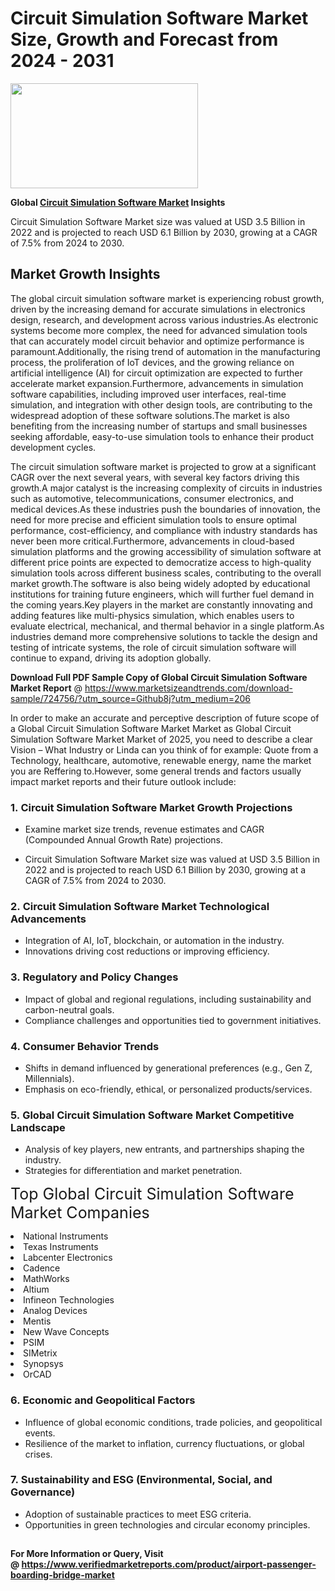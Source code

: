 <H1>Circuit Simulation Software Market Size, Growth and Forecast from 2024 - 2031</H1><img class="aligncenter size-medium wp-image-584254" src="https://thirdeyenews.in/wp-content/uploads/2024/09/Global-Market-Research-300x168.jpeg" alt="" width="300" height="168" /><p><strong>Global&nbsp;<a href="https://www.marketsizeandtrends.com/download-sample/724756/?utm_source=Github8j?utm_medium=206">Circuit Simulation Software Market</a> Insights</strong></p><p>Circuit Simulation Software Market size was valued at USD 3.5 Billion in 2022 and is projected to reach USD 6.1 Billion by 2030, growing at a CAGR of 7.5% from 2024 to 2030.</p><p><h2>Market Growth Insights</h2> <p>The global circuit simulation software market is experiencing robust growth, driven by the increasing demand for accurate simulations in electronics design, research, and development across various industries.As electronic systems become more complex, the need for advanced simulation tools that can accurately model circuit behavior and optimize performance is paramount.Additionally, the rising trend of automation in the manufacturing process, the proliferation of IoT devices, and the growing reliance on artificial intelligence (AI) for circuit optimization are expected to further accelerate market expansion.Furthermore, advancements in simulation software capabilities, including improved user interfaces, real-time simulation, and integration with other design tools, are contributing to the widespread adoption of these software solutions.The market is also benefiting from the increasing number of startups and small businesses seeking affordable, easy-to-use simulation tools to enhance their product development cycles.</p> <p>The circuit simulation software market is projected to grow at a significant CAGR over the next several years, with several key factors driving this growth.A major catalyst is the increasing complexity of circuits in industries such as automotive, telecommunications, consumer electronics, and medical devices.As these industries push the boundaries of innovation, the need for more precise and efficient simulation tools to ensure optimal performance, cost-efficiency, and compliance with industry standards has never been more critical.Furthermore, advancements in cloud-based simulation platforms and the growing accessibility of simulation software at different price points are expected to democratize access to high-quality simulation tools across different business scales, contributing to the overall market growth.The software is also being widely adopted by educational institutions for training future engineers, which will further fuel demand in the coming years.Key players in the market are constantly innovating and adding features like multi-physics simulation, which enables users to evaluate electrical, mechanical, and thermal behavior in a single platform.As industries demand more comprehensive solutions to tackle the design and testing of intricate systems, the role of circuit simulation software will continue to expand, driving its adoption globally.</p> <p><span class=""><strong>Download Full PDF Sample Copy of Global Circuit Simulation Software Market Report</strong> @ <a href="https://www.marketsizeandtrends.com/download-sample/724756/?utm_source=Github8j?utm_medium=206" target="_blank">https://www.marketsizeandtrends.com/download-sample/724756/?utm_source=Github8j?utm_medium=206</a></span></p><p>In order to make an accurate and perceptive description of future scope of a Global&nbsp;Circuit Simulation Software Market Market as Global&nbsp;Circuit Simulation Software Market Market of 2025, you need to describe a clear Vision &ndash; What Industry or Linda can you think of for example: Quote from a Technology, healthcare, automotive, renewable energy, name the market you are Reffering to.However, some general trends and factors usually impact market reports and their future outlook include:</p><h3>1.&nbsp;<strong>Circuit Simulation Software Market Growth Projections</strong></h3><ul><li>Examine market size trends, revenue estimates and CAGR (Compounded Annual Growth Rate) projections.</li><li><p>Circuit Simulation Software Market size was valued at USD 3.5 Billion in 2022 and is projected to reach USD 6.1 Billion by 2030, growing at a CAGR of 7.5% from 2024 to 2030.</p></li></ul><h3>2.&nbsp;<strong>Circuit Simulation Software Market Technological Advancements</strong></h3><ul><li>Integration of AI, IoT, blockchain, or automation in the industry.</li><li>Innovations driving cost reductions or improving efficiency.</li></ul><h3>3.&nbsp;<strong>Regulatory and Policy Changes</strong></h3><ul><li>Impact of global and regional regulations, including sustainability and carbon-neutral goals.</li><li>Compliance challenges and opportunities tied to government initiatives.</li></ul><h3>4.&nbsp;<strong>Consumer Behavior Trends</strong></h3><ul><li>Shifts in demand influenced by generational preferences (e.g., Gen Z, Millennials).</li><li>Emphasis on eco-friendly, ethical, or personalized products/services.</li></ul><h3>5.&nbsp;<strong>Global Circuit Simulation Software Market Competitive Landscape</strong></h3><ul><li>Analysis of key players, new entrants, and partnerships shaping the industry.</li><li>Strategies for differentiation and market penetration.</li></ul><p data-pm-slice="1 1 []"><span style="color: inherit; font-family: inherit; font-size: 25px;">Top Global Circuit Simulation Software Market Companies</span></p><div class="" data-test-id=""><p><li>National Instruments</li><li> Texas Instruments</li><li> Labcenter Electronics</li><li> Cadence</li><li> MathWorks</li><li> Altium</li><li> Infineon Technologies</li><li> Analog Devices</li><li> Mentis</li><li> New Wave Concepts</li><li> PSIM</li><li> SIMetrix</li><li> Synopsys</li><li> OrCAD</li></p></div><h3>6.&nbsp;<strong>Economic and Geopolitical Factors</strong></h3><ul><li>Influence of global economic conditions, trade policies, and geopolitical events.</li><li>Resilience of the market to inflation, currency fluctuations, or global crises.</li></ul><h3>7.&nbsp;<strong>Sustainability and ESG (Environmental, Social, and Governance)</strong></h3><ul><li>Adoption of sustainable practices to meet ESG criteria.</li><li>Opportunities in green technologies and circular economy principles.</li></ul><h2><strong style="font-size: 14px;">For More Information or Query, Visit @&nbsp;</strong><a style="background-color: #ffffff; font-size: 14px;" href="https://www.marketsizeandtrends.com/report/circuit-simulation-software-market/" target="_blank">https://www.verifiedmarketreports.com/product/airport-passenger-boarding-bridge-market</a></h2>